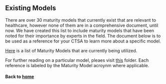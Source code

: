## Existing Models

There are over 30 maturity models that currently exist that are relevant to healthcare, however none of them are in a comprehensive document, until now. We have created this list to include maturity models that have been noted for their importance by experts in the field. The document below is to be used as a reference for your CTSA to learn more about a specific model. 

[Here](https://docs.google.com/document/d/1Zj1owDXyIQOijKCeOWUwEZWvjZ4Ka89SMIBMgKFtnmQ) is a list of Maturity Models that are currently being utilized.

For further reading on a particular model, pleaes visit [this](https://drive.google.com/drive/u/0/folders/1DSD_NYqBRJeim05EEbjbPeQnBRdk7rjp) folder. Each reference is labeled by the Maturity Model acroynm where applicable.


#### Back to [home](https://data2health.github.io/maturity-model/)
